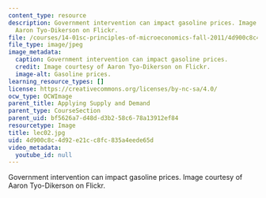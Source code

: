 ```yaml
---
content_type: resource
description: Government intervention can impact gasoline prices. Image courtesy of
  Aaron Tyo-Dikerson on Flickr.
file: /courses/14-01sc-principles-of-microeconomics-fall-2011/4d900c8c4d92e21cc8fc835a4eede65d_lec02.jpg
file_type: image/jpeg
image_metadata:
  caption: Government intervention can impact gasoline prices.
  credit: Image courtesy of Aaron Tyo-Dikerson on Flickr.
  image-alt: Gasoline prices.
learning_resource_types: []
license: https://creativecommons.org/licenses/by-nc-sa/4.0/
ocw_type: OCWImage
parent_title: Applying Supply and Demand
parent_type: CourseSection
parent_uid: bf5626a7-d48d-d3b2-58c6-78a13912ef84
resourcetype: Image
title: lec02.jpg
uid: 4d900c8c-4d92-e21c-c8fc-835a4eede65d
video_metadata:
  youtube_id: null
---
```

Government intervention can impact gasoline prices. Image courtesy of Aaron Tyo-Dikerson on Flickr.